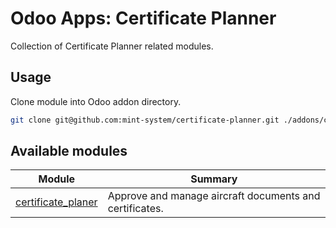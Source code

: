 # Odoo Apps: Certificate Planner

Collection of Certificate Planner related modules.

## Usage

Clone module into Odoo addon directory.

```bash
git clone git@github.com:mint-system/certificate-planner.git ./addons/certificate-planner
```

## Available modules

| Module | Summary |
| --- | --- |
| [certificate_planer](certificate_planer) |         Approve and manage aircraft documents and certificates. |
